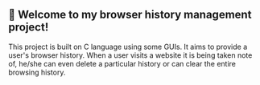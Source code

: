 ## 👋 Welcome to my browser history management project!
This project is built on C language using some GUIs. It aims to provide a user's browser history. When a user visits a website it is being taken note of, he/she can even delete a particular history or can clear the entire browsing history.
